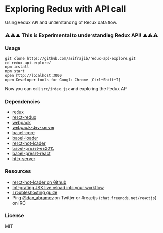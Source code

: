 

Exploring Redux with API call
=============================

Using Redux API and understanding of Redux data flow.


### ⚠️⚠️⚠️ This is Experimental to understanding Redux API! ⚠️⚠️⚠️



### Usage

```
git clone https://github.com/arifrajib/redux-api-explore.git
cd redux-api-explore/
npm install
npm start
open http://localhost:3000
open Developer tools for Google Chrome [Ctrl+Shift+I]
```

Now you can edit `src/index.jsx` and exploring the Redux API


### Dependencies

* [redux](https://github.com/reactjs/redux)
* [react-redux](https://github.com/reactjs/react-redux)
* [webpack](https://github.com/webpack/webpack)
* [webpack-dev-server](https://github.com/webpack/webpack-dev-server)
* [babel-core](https://github.com/babel/babel-core)
* [babel-loader](https://github.com/babel/babel-loader)
* [react-hot-loader](https://github.com/gaearon/react-hot-loader)
* [babel-preset-es2015](babel-preset-es2015)
* [babel-preset-react](babel-preset-react)
* [http-server](http-server)

### Resources

* [react-hot-loader on Github](https://github.com/gaearon/react-hot-loader)
* [Integrating JSX live reload into your workflow](http://gaearon.github.io/react-hot-loader/getstarted/)
* [Troubleshooting guide](https://github.com/gaearon/react-hot-loader/blob/master/docs/Troubleshooting.md)
* Ping [@dan_abramov](https://twitter.com/dan_abramov) on Twitter or #reactjs (`chat.freenode.net/reactjs`) on IRC


### License

MIT


